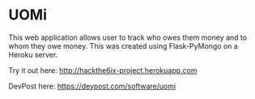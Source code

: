 # UOMi

This web application allows user to track who owes them money and to whom they owe money. This was created using Flask-PyMongo on a Heroku server.

Try it out here: http://hackthe6ix-project.herokuapp.com

DevPost here: https://devpost.com/software/uomi

